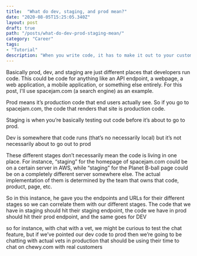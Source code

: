 ```yaml
---
title:  "What do dev, staging, and prod mean?"
date: "2020-08-05T15:25:05.340Z"
layout: post
draft: true
path: "/posts/what-do-dev-prod-staging-mean/"
category: "Career"
tags:
- "Tutorial"
description: "When you write code, it has to make it out to your customer somehow, often with a few stages in between your editor and the customer's computer. In this post we'll walk through common ones and why they exist."
---
```


Basically prod, dev, and staging are just different places that developers run code. This could be code for anything like an API endpoint, a webpage, a web application, a mobile application, or something else entirely. For this post, I'll use spacejam.com (a search engine) as an example.

Prod means it’s production code that end users actually see. So if you go to spacejam.com, the code that renders that site is production code.

Staging is when you’re basically testing out code before it’s about to go to prod.

Dev is somewhere that code runs (that’s no necessarily local) but it’s not necessarily about to go out to prod

These different stages don’t necessarily mean the code is living in one place. For instance, “staging” for the homepage of spacejam.com could be on a certain server in AWS, while “staging” for the Planet B-ball page could be on a completely different server somewhere else. The actual implementation of them is determined by the team that owns that code, product, page, etc.

So in this instance, he gave you the endpoints and URLs for their different stages so we can correlate them with our different stages. The code that we have in staging should hit their staging endpoint, the code we have in prod should hit their prod endpoint, and the same goes for DEV

so for instance, with chat with a vet, we might be curious to test the chat feature, but if we’ve pointed our dev code to prod then we’re going to be chatting with actual vets in production that should be using their time to chat on chewy.com with real customers